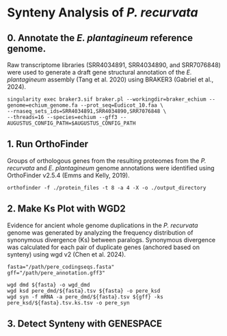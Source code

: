 # Synteny Analysis of <i>P. recurvata</i>
## 0. Annotate the <i>E. plantagineum</i> reference genome.
Raw transcriptome libraries (SRR4034891, SRR4034890, and SRR7076848) were used to generate a draft gene structural annotation of the <i>E. plantagineum</i> assembly (Tang et al. 2020) using BRAKER3 (Gabriel et al., 2024).
```
singularity exec braker3.sif braker.pl --workingdir=braker_echium --genome=echium_genome.fa --prot_seq=Eudicot_10.faa \
--rnaseq_sets_ids=SRR4034891,SRR4034890,SRR7076848 \
--threads=16 --species=echium --gff3 --AUGUSTUS_CONFIG_PATH=$AUGUSTUS_CONFIG_PATH
```

## 1. Run OrthoFinder
Groups of orthologous genes from the resulting proteomes from the <i>P. recurvata</i> and <i>E. plantagineum</i> genome annotations were identified using OrthoFinder v2.5.4 (Emms and Kelly, 2019).
```
orthofinder -f ./protein_files -t 8 -a 4 -X -o ./output_directory
```
## 2. Make Ks Plot with WGD2
 Evidence for ancient whole genome duplications in the <i>P. recurvata</i> genome was generated by analyzing the frequency distribution of synonymous divergence (Ks) between paralogs. 
 Synonymous divergence was calculated for each pair of duplicate genes (anchored based on synteny) using wgd v2 (Chen et al. 2024).
```
fasta="/path/pere_codingseqs.fasta"
gff="/path/pere_annotation.gff3"

wgd dmd ${fasta} -o wgd_dmd
wgd ksd pere_dmd/${fasta}.tsv ${fasta} -o pere_ksd
wgd syn -f mRNA -a pere_dmd/${fasta}.tsv ${gff} -ks pere_ksd/${fasta}.tsv.ks.tsv -o pere_syn
```
## 3. Detect Synteny with GENESPACE

```
```
